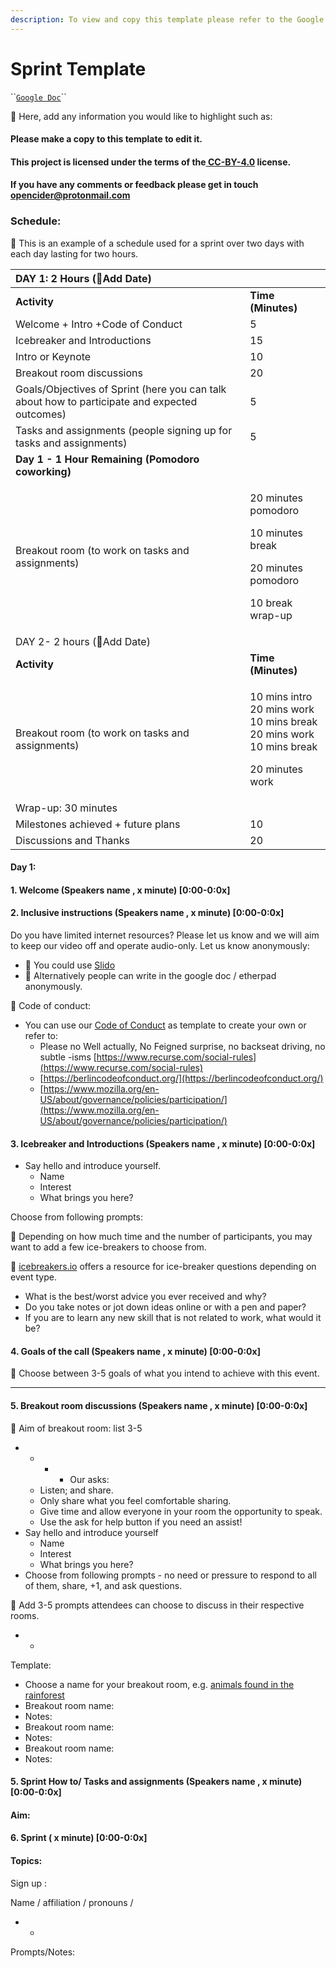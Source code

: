 ```yaml
---
description: To view and copy this template please refer to the Google doc.
---
```


# Sprint Template

\`\`[`Google Doc`](https://docs.google.com/document/d/1JUc68g2MPxU1SZrimOXsB62gX_dOxg_JB2HGft6V8H8/edit?usp=sharing)\`\`

📍 Here, add any information you would like to highlight such as:

#### Please make a copy to this template to edit it. 

#### This project is licensed under the terms of the[ CC-BY-4.0](https://choosealicense.com/licenses/cc-by-4.0/) license.

#### If you have any comments or feedback please get in touch [opencider@protonmail.com](mailto:opencider@protonmail.com)

### Schedule: 

📍 This is an example of a schedule used for a sprint over two days with each day lasting for two hours.   


<table>
  <thead>
    <tr>
      <th style="text-align:left"><b>DAY 1: 2 Hours</b> (&#x1F4CD;Add Date)</th>
      <th style="text-align:left"></th>
    </tr>
  </thead>
  <tbody>
    <tr>
      <td style="text-align:left"><b>Activity</b>
      </td>
      <td style="text-align:left"><b>Time (Minutes)</b>
      </td>
    </tr>
    <tr>
      <td style="text-align:left">Welcome + Intro +Code of Conduct</td>
      <td style="text-align:left">5</td>
    </tr>
    <tr>
      <td style="text-align:left">Icebreaker and Introductions</td>
      <td style="text-align:left">15</td>
    </tr>
    <tr>
      <td style="text-align:left">Intro or Keynote</td>
      <td style="text-align:left">10</td>
    </tr>
    <tr>
      <td style="text-align:left">Breakout room discussions</td>
      <td style="text-align:left">20</td>
    </tr>
    <tr>
      <td style="text-align:left">Goals/Objectives of Sprint (here you can talk about how to participate
        and expected outcomes)</td>
      <td style="text-align:left">5</td>
    </tr>
    <tr>
      <td style="text-align:left">Tasks and assignments (people signing up for tasks and assignments)</td>
      <td
      style="text-align:left">5</td>
    </tr>
    <tr>
      <td style="text-align:left"><b>Day 1 - 1 Hour Remaining (Pomodoro coworking)</b>
      </td>
      <td style="text-align:left"></td>
    </tr>
    <tr>
      <td style="text-align:left">Breakout room (to work on tasks and assignments)</td>
      <td style="text-align:left">
        <p>20 minutes pomodoro</p>
        <p>10 minutes break</p>
        <p>20 minutes pomodoro</p>
        <p>10 break wrap-up</p>
      </td>
    </tr>
    <tr>
      <td style="text-align:left">DAY 2- 2 hours (&#x1F4CD;Add Date)</td>
      <td style="text-align:left"></td>
    </tr>
    <tr>
      <td style="text-align:left"><b>Activity</b>
      </td>
      <td style="text-align:left"><b>Time (Minutes)</b>
      </td>
    </tr>
    <tr>
      <td style="text-align:left">Breakout room (to work on tasks and assignments)</td>
      <td style="text-align:left">
        <p>10 mins intro
          <br />20 mins work
          <br />10 mins break
          <br />20 mins work
          <br />10 mins break</p>
        <p>20 minutes work</p>
      </td>
    </tr>
    <tr>
      <td style="text-align:left">Wrap-up: 30 minutes</td>
      <td style="text-align:left"></td>
    </tr>
    <tr>
      <td style="text-align:left">Milestones achieved + future plans</td>
      <td style="text-align:left">10</td>
    </tr>
    <tr>
      <td style="text-align:left">Discussions and Thanks</td>
      <td style="text-align:left">20</td>
    </tr>
  </tbody>
</table>

#### Day 1: 

#### 1. Welcome \(Speakers name , x minute\) \[0:00-0:0x\]

#### 2. Inclusive instructions \(Speakers name , x minute\) \[0:00-0:0x\]

Do you have limited internet resources? Please let us know and we will aim to keep our video off and operate audio-only. Let us know anonymously:

* 📍 You could use [Slido](https://www.sli.do/) 
* 📍 Alternatively people can write in the google doc / etherpad anonymously. 

📍  Code of conduct:


* You can use our [Code of Conduct](https://selgebali.gitbook.io/opencider/participation-guideline) as template to create your own or refer to:
  * Please no Well actually, No Feigned surprise, no backseat driving, no subtle -isms [https://www.recurse.com/social-rules](https://www.recurse.com/social-rules) 
  * [https://berlincodeofconduct.org/](https://berlincodeofconduct.org/) 
  * [https://www.mozilla.org/en-US/about/governance/policies/participation/](https://www.mozilla.org/en-US/about/governance/policies/participation/) 

#### 3. Icebreaker and Introductions \(Speakers name , x minute\) \[0:00-0:0x\]

* Say hello and introduce yourself.
  * Name
  * Interest
  * What brings you here?

Choose from following prompts: 

📍 Depending on how much time and the number of participants, you may want to add a few ice-breakers to choose from. 

📍 [icebreakers.io](https://icebreakers.io/) offers a resource for ice-breaker questions depending on event type.

* What is the best/worst advice you ever received and why?
* Do you take notes or jot down ideas online or with a pen and paper?
* If you are to learn any new skill that is not related to work, what would it be?

#### 4. Goals of the call \(Speakers name , x minute\) \[0:00-0:0x\]

📍  Choose between 3-5 goals of what you intend to achieve with this event. 

* * * 
#### 5. Breakout room discussions \(Speakers name , x minute\) \[0:00-0:0x\]

📍  Aim of breakout room: list 3-5 

* * * * Our asks:
  * Listen; and share.
  * Only share what you feel comfortable sharing.
  * Give time and allow everyone in your room the opportunity to speak.
  * Use the ask for help button if you need an assist!
* Say hello and introduce yourself 
  * Name
  * Interest
  * What brings you here?
* Choose from following prompts - no need or pressure to respond to all of them, share, +1, and ask questions.

📍 Add 3-5 prompts attendees can choose to discuss in their respective rooms. 

* * 

Template: 


* Choose a name for your breakout room, e.g. [animals found in the rainforest ](https://www.enchantedlearning.com/subjects/rainforest/Animals.shtml)
* Breakout room name:
* Notes:
* Breakout room name:
* Notes: 
* Breakout room name:
* Notes: 

#### 5. Sprint How to/ Tasks and assignments \(Speakers name , x minute\) \[0:00-0:0x\]

#### Aim: 

#### 6. Sprint \( x minute\) \[0:00-0:0x\]

#### Topics: 

Sign up :

Name / affiliation / pronouns / 

* * 
Prompts/Notes:   
  


